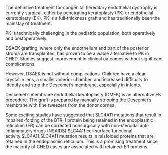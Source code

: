 The definitive treatment for congenital hereditary endothelial dystrophy is currently surgical, either by penetrating keratoplasty (PK) or endothelial keratoplasty (EK). PK is a full-thickness graft and has traditionally been the mainstay of treatment.

PK is technically challenging in the pediatric population, both operatively and postoperatively.

DSAEK grafting, where only the endothelium and part of the posterior stroma are transplanted, has proven to be a viable alternative to PK in CHED. Studies suggest improvement in clinical outcomes without significant complications.

However, DSAEK is not without complications. Children have a clear crystallin lens, a smaller anterior chamber, and increased difficulty to identify and strip the Descemet’s membrane, especially in infants.

Descemet’s membrane endothelial keratoplasty (DMEK) is an alternative EK procedure. The graft is prepared by manually stripping the Descemet’s membrane with fine tweezers from the donor cornea.

Some exciting studies have suggested that SLC4A11 mutations that result in impaired-folding of the BTR-1 protein being retained in the endoplasmic reticulum (ER) can be corrected nonsurgically with non-steroidal anti-inflammatory drugs (NSAIDS).SLC4A11 cell surface functional activity.SLC4A11.SLC4A11 mutation results in misfolded proteins that are retained in the endoplasmic reticulum. This is a promising treatment since the majority of CHED cases are associated with retained-ER proteins.